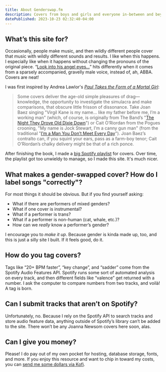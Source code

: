 ```yaml
---
title: About Genderswap.fm
description: Covers from boys and girls and everyone in-between and beyond.
datePublished: 2023-10-23 02:32:40-04:00
---
```


## What’s this site for?

Occasionally, people make music, and then wildly different people cover that music with wildly different sounds and results. I like when this happens. I especially like when it happens without changing the pronouns of the original piece. “[Look into his angel eyes…](cover/the-czars-angel-eyes)” hits differently when it comes from a sparsely accompanied, gravelly male voice, instead of, ah, ABBA. Covers are neat!

I was first inspired by Andrea Lawlor's [*Paul Takes the Form of a Mortal Girl*](https://bookshop.org/a/97627/9780525566182):

> Some covers deliver the age-old simple pleasures of drag—knowledge, the opportunity to investigate the simulacra and make comparisons, that obscure little frisson of dissonance. Take Joan Baez singing "Virgil Kane is my name... like my father before me, I’m a working man" (which, of course, is originally from The Band’s "[The Night They Drove Old Dixie Down]((cover/the-night-they-drove-old-dixie-down-joan-baez))") or Cait O’Riordan from the Pogues crooning, "My name is Jock Stewart, I’m a canny gun man" (from the traditional "[I’m a Man You Don’t Meet Every Day](cover/im-a-man-you-dont-meet-every-day-the-pogues)"). Joan Baez’s contralto can, if you squint your ears, pass as a farm-boy tenor; Cait O’Riordan’s chalky delivery might be that of a rich ponce.

After finishing the book, I made a [big Spotify playlist](https://open.spotify.com/playlist/5YQ4AyxQ6DeDxKJgSryAU2?si=e56f2c3d59fc4a00) for covers. Over time, the playlist got too unwieldy to manage, so I made this site. It's much nicer.

## What makes a gender-swapped cover? How do I label songs "correctly"?

For most things it should be obvious. But if you find yourself asking:

- What if there are performers of mixed genders?
- What if one cover is instrumental?
- What if a performer is trans?
- What if a performer is non-human (cat, whale, etc.)?
- How can we *really* know a performer’s gender?

I encourage you to *make it up*. Because gender is kinda made up, too, and this is just a silly site I built. If it feels good, do it.

## How do you tag covers?

Tags like “20+ BPM faster”, “key change”, and “sadder” come from the Spotify Audio Features API. Spotify runs some sort of automated analysis on every track, and then different fields like “valence” get returned with a number. I ask the computer to compare numbers from two tracks, and voilà! A tag is born.

## Can I submit tracks that aren’t on Spotify?

Unfortunately, no. Because I rely on the Spotify API to search tracks and store audio feature data, anything outside of Spotify’s library can’t be added to the site. There won’t be any Joanna Newsom covers here soon, alas.

## Can I give you money?

Please! I do pay out of my own pocket for hosting, database storage, fonts, and more. If you enjoy this resource and want to chip in toward my costs, you can [send me some dollars via Kofi](https://ko-fi.com/evadecker).
